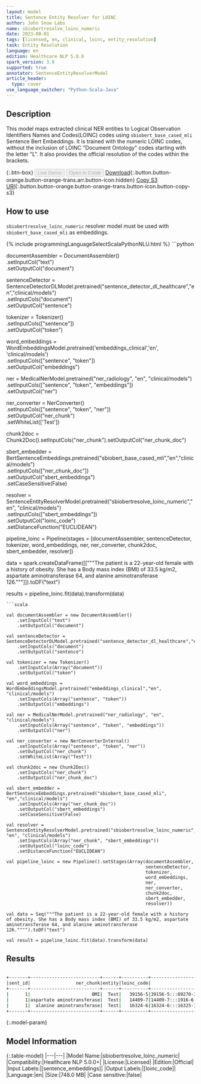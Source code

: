 ```yaml
---
layout: model
title: Sentence Entity Resolver for LOINC
author: John Snow Labs
name: sbiobertresolve_loinc_numeric
date: 2023-08-01
tags: [licensed, en, clinical, loinc, entity_resolution]
task: Entity Resolution
language: en
edition: Healthcare NLP 5.0.0
spark_version: 3.0
supported: true
annotator: SentenceEntityResolverModel
article_header:
  type: cover
use_language_switcher: "Python-Scala-Java"
---
```


## Description

This model maps extracted clinical NER entities to Logical Observation Identifiers Names and Codes(LOINC) codes using `sbiobert_base_cased_mli` Sentence Bert Embeddings. It is trained with the numeric LOINC codes, without the inclusion of LOINC "Document Ontology" codes starting with the letter "L". It also provides the official resolution of the codes within the brackets.

{:.btn-box}
<button class="button button-orange" disabled>Live Demo</button>
<button class="button button-orange" disabled>Open in Colab</button>
[Download](https://s3.amazonaws.com/auxdata.johnsnowlabs.com/clinical/models/sbiobertresolve_loinc_numeric_en_5.0.0_3.0_1690915458686.zip){:.button.button-orange.button-orange-trans.arr.button-icon.hidden}
[Copy S3 URI](s3://auxdata.johnsnowlabs.com/clinical/models/sbiobertresolve_loinc_numeric_en_5.0.0_3.0_1690915458686.zip){:.button.button-orange.button-orange-trans.button-icon.button-copy-s3}

## How to use

`sbiobertresolve_loinc_numeric` resolver model must be used with `sbiobert_base_cased_mli` as embeddings.

<div class="tabs-box" markdown="1">
{% include programmingLanguageSelectScalaPythonNLU.html %}
```python

documentAssembler = DocumentAssembler()\
    .setInputCol("text")\
    .setOutputCol("document")

sentenceDetector = SentenceDetectorDLModel.pretrained("sentence_detector_dl_healthcare","en","clinical/models")\
    .setInputCols("document")\
    .setOutputCol("sentence")

tokenizer = Tokenizer()\
    .setInputCols(["sentence"])\
    .setOutputCol("token")

word_embeddings = WordEmbeddingsModel.pretrained('embeddings_clinical','en', 'clinical/models')\
    .setInputCols(["sentence", "token"])\
    .setOutputCol("embeddings")

ner = MedicalNerModel.pretrained("ner_radiology", "en", "clinical/models")\
    .setInputCols(["sentence", "token", "embeddings"])\
    .setOutputCol("ner")

ner_converter = NerConverter()\
    .setInputCols(["sentence", "token", "ner"])\
    .setOutputCol("ner_chunk")\
    .setWhiteList(['Test'])

chunk2doc = Chunk2Doc().setInputCols("ner_chunk").setOutputCol("ner_chunk_doc")

sbert_embedder = BertSentenceEmbeddings.pretrained("sbiobert_base_cased_mli","en","clinical/models")\
    .setInputCols(["ner_chunk_doc"])\
    .setOutputCol("sbert_embeddings")\
    .setCaseSensitive(False)

resolver = SentenceEntityResolverModel.pretrained("sbiobertresolve_loinc_numeric","en", "clinical/models")\
    .setInputCols(["sbert_embeddings"])\
    .setOutputCol("loinc_code")\
    .setDistanceFunction("EUCLIDEAN")

pipeline_loinc = Pipeline(stages = [documentAssembler, sentenceDetector, tokenizer, word_embeddings, ner, ner_converter, chunk2doc, sbert_embedder, resolver])

data = spark.createDataFrame([["""The patient is a 22-year-old female with a history of obesity. She has a Body mass index (BMI) of 33.5 kg/m2, aspartate aminotransferase 64, and alanine aminotransferase 126."""]]).toDF("text")

results = pipeline_loinc.fit(data).transform(data)
```
```scala

val documentAssembler = new DocumentAssembler()
    .setInputCol("text")
    .setOutputCol("document")
    
val sentenceDetector = SentenceDetectorDLModel.pretrained("sentence_detector_dl_healthcare","en","clinical/models")
    .setInputCols("document")
    .setOutputCol("sentence")
    
val tokenizer = new Tokenizer() 
    .setInputCols(Array("document"))
    .setOutputCol("token")
    
val word_embeddings = WordEmbeddingsModel.pretrained("embeddings_clinical","en", "clinical/models")
    .setInputCols(Array("sentence", "token"))
    .setOutputCol("embeddings")
    
val ner = MedicalNerModel.pretrained("ner_radiology", "en", "clinical/models") 
    .setInputCols(Array("sentence", "token", "embeddings")) 
    .setOutputCol("ner")
    
val ner_converter = new NerConverterInternal() 
    .setInputCols(Array("sentence", "token", "ner")) 
    .setOutputCol("ner_chunk")
    .setWhiteList(Array("Test"))
    
val chunk2doc = new Chunk2Doc() 
    .setInputCols("ner_chunk") 
    .setOutputCol("ner_chunk_doc")
    
val sbert_embedder = BertSentenceEmbeddings.pretrained("sbiobert_base_cased_mli", "en","clinical/models")
    .setInputCols(Array("ner_chunk_doc"))
    .setOutputCol("sbert_embeddings")
    .setCaseSensitive(False)
    
val resolver = SentenceEntityResolverModel.pretrained("sbiobertresolve_loinc_numeric", "en", "clinical/models") 
    .setInputCols(Array("ner_chunk", "sbert_embeddings")) 
    .setOutputCol("loinc_code")
    .setDistanceFunction("EUCLIDEAN")
    
val pipeline_loinc = new Pipeline().setStages(Array(documentAssembler, 
                                                    sentenceDetector,
                                                    tokenizer,
                                                    word_embeddings,
                                                    ner,
                                                    ner_converter,
                                                    chunk2doc,
                                                    sbert_embedder,
                                                    resolver))
                                                    
val data = Seq("""The patient is a 22-year-old female with a history of obesity. She has a Body mass index (BMI) of 33.5 kg/m2, aspartate aminotransferase 64, and alanine aminotransferase 126."""").toDF("text")

val result = pipeline_loinc.fit(data).transform(data)

```
</div>

## Results

```bash

+-------+--------------------------+------+----------+----------------------------------------------------------------------------------------------------+----------------------------------------------------------------------------------------------------+
|sent_id|                 ner_chunk|entity|loinc_code|                                                                                           all_codes|                                                                                         resolutions|
+-------+--------------------------+------+----------+----------------------------------------------------------------------------------------------------+----------------------------------------------------------------------------------------------------+
|      1|                       BMI|  Test|   39156-5|39156-5:::89270-3:::100847-3:::8277-6:::3140-1:::914-2:::37219-3:::11895-0:::30201-8:::3139-3:::2...|BMI [Body mass index]:::BMI Est [Body mass index]:::BldA [Gas & ammonia panel]:::BSA [Body surfac...|
|      1|aspartate aminotransferase|  Test|   14409-7|14409-7:::1916-6:::16324-6:::16325-3:::43822-6:::1919-0:::3082-5:::2325-9:::100739-2:::1918-2:::5...|Aspartate aminotransferase [Aspartate aminotransferase]:::Aspartate aminotransferase/Alanine amin...|
|      1|  alanine aminotransferase|  Test|   16324-6|16324-6:::16325-3:::1916-6:::14409-7:::59245-1:::25302-1:::100738-4:::1740-0:::1742-6:::43822-6::...|Alanine aminotransferase [Alanine aminotransferase]:::Alanine aminotransferase/Aspartate aminotra...|
+-------+--------------------------+------+----------+----------------------------------------------------------------------------------------------------+----------------------------------------------------------------------------------------------------+

```

{:.model-param}
## Model Information

{:.table-model}
|---|---|
|Model Name:|sbiobertresolve_loinc_numeric|
|Compatibility:|Healthcare NLP 5.0.0+|
|License:|Licensed|
|Edition:|Official|
|Input Labels:|[sentence_embeddings]|
|Output Labels:|[loinc_code]|
|Language:|en|
|Size:|748.0 MB|
|Case sensitive:|false|
